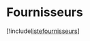 # Fournisseurs

[!include[listefournisseurs](fournisseurs.listefournisseurs.autogen.md)]



































































